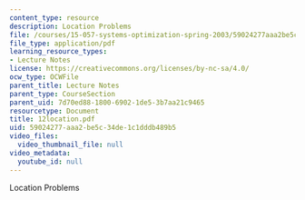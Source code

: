 ```yaml
---
content_type: resource
description: Location Problems
file: /courses/15-057-systems-optimization-spring-2003/59024277aaa2be5c34de1c1dddb489b5_12location.pdf
file_type: application/pdf
learning_resource_types:
- Lecture Notes
license: https://creativecommons.org/licenses/by-nc-sa/4.0/
ocw_type: OCWFile
parent_title: Lecture Notes
parent_type: CourseSection
parent_uid: 7d70ed88-1800-6902-1de5-3b7aa21c9465
resourcetype: Document
title: 12location.pdf
uid: 59024277-aaa2-be5c-34de-1c1dddb489b5
video_files:
  video_thumbnail_file: null
video_metadata:
  youtube_id: null
---
```

Location Problems